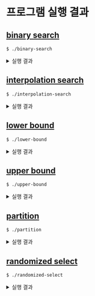 # 프로그램 실행 결과


## [binary search](./binary-search.c)
```shell
$ ./binary-search
```
<details>
<summary>실행 결과</summary>
<pre>
find value:  0  index:  0 1 2 3 4 5 6 
​
middle(3), range(0:6):  1 2 3 4 5 6 7 
middle(1), range(0:2):  1 2 3
middle(0), range(0:0):  1
​
0 is not found!
​
​
find value:  2  index:  0 1 2 3 4 5 6 
​
middle(3), range(0:6):  1 2 3 4 5 6 7 
middle(1), range(0:2):  1 2 3
​
2 is found index: 1
​​
​​
find value:  3  index:  0 1 2 3 4 5 6 
​
middle(3), range(0:6):  1 2 3 4 5 6 7 
middle(1), range(0:2):  1 2 3
middle(2), range(2:2):      3
​
3 is found index: 2
​
​
find value:  5  index:  0 1 2 3 4 5 6 
​
middle(3), range(0:6):  1 2 3 4 5 6 7 
middle(5), range(4:6):          5 6 7 
middle(4), range(4:4):          5
​
5 is found index: 4
​
​
find value:  7  index:  0 1 2 3 4 5 6 
​
middle(3), range(0:6):  1 2 3 4 5 6 7 
middle(5), range(4:6):          5 6 7 
middle(6), range(6:6):              7 
​
7 is found index: 6
​
​
find value:  9  index:  0 1 2 3 4 5 6 
​
middle(3), range(0:6):  1 2 3 4 5 6 7 
middle(5), range(4:6):          5 6 7 
middle(6), range(6:6):              7 
​
9 is not found!
​
​
find value: 10  index:  0 1 2 3 4 5 6 
​
middle(3), range(0:6):  1 2 3 4 5 6 7 
middle(5), range(4:6):          5 6 7 
middle(6), range(6:6):              7 
​
10 is not found!
</pre>
</details>

## [interpolation search](./interpolation-search.c)
```shell
$ ./interpolation-search
```
<details>
<summary>실행 결과</summary>
<pre>
          index:   0  1  2  3  4  5  6  7  8  9 10 11 12 13 14 
          array:  10 12 13 16 18 19 20 21 22 23 24 33 35 42 47 
​
0 is not found!
10 is found index: 0
50 is not found!
20 is found index: 6
47 is found index: 14
32 is not found!
13 is found index: 2
</pre>
</details>

## [lower bound](./lower-bound.c)
```shell
$ ./lower-bound
```
<details>
<summary>실행 결과</summary>
<pre>
Index:  0  1  2  3  4  5  6  7  8  9 10 11 12 13 14 
Value:  1  2  2  3  3  3  4  5  6  6  7  7  8  9 10 
lower_bound(3): 3
</pre>
</details>

## [upper bound](./upper-bound.c)
```shell
$ ./upper-bound
```
<details>
<summary>실행 결과</summary>
<pre>
Index:  0  1  2  3  4  5  6  7  8  9 10 11 12 13 14 
Value:  1  2  2  3  3  3  4  5  6  6  7  7  8  9 10 
upper_bound(3): 6
</pre>
</details>

## [partition](./partition.c)
```shell
$ ./partition
```
<details>
<summary>실행 결과</summary>
<pre>
befor:  9 8 7 6 4 3 2 1 5 
​
parition -> pivot: 5
​
after:  4 3 2 1 5 8 7 6 9 
</pre>
</details>

## [randomized select](./randomized-select.c)
```shell
$ ./randomized-select
```
<details>
<summary>실행 결과</summary>
<pre>
n: 9    lo: 0    hi: 8  k: 4
​
index:    0 1 2 3 4 5 6 7 8 
array:    9 8 7 6 4 3 2 1 5 
​
n: 4    lo: 0    hi: 3  k: 4
​
index:    0 1 2 3 4 5 6 7 8 
array:    4 3 2 1
​
n: 1    lo: 3    hi: 3  k: 1
​
index:    0 1 2 3 4 5 6 7 8 
array:          4
​
4
</pre>
</details>